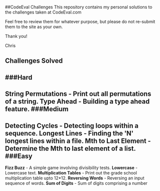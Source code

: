 
##CodeEval Challenges
This repository contains my personal solutions to the challenges taken at CodeEval.com

Feel free to review them for whatever purpose, but please do not re-submit them to the site as your own.

Thank you!

Chris

Challenges Solved
-----------------
###Hard
---
**String Permutations** - Print out all permutations of a string.
**Type Ahead** - Building a type ahead feature.
###Medium
---
**Detecting Cycles** - Detecting loops within a sequence.
**Longest Lines** - Finding the 'N' longest lines within a file.
**Mth to Last Element** - Determine the Mth to last element of a list.
###Easy
---
**Fizz Buzz** - A simple game involving divisibility tests.
**Lowercase** - Lowercase text.
**Multiplication Tables** - Print out the grade school multiplication table upto 12*12.
**Reversing Words** - Reversing an input sequence of words.
**Sum of Digits** - Sum of digits comprising a number